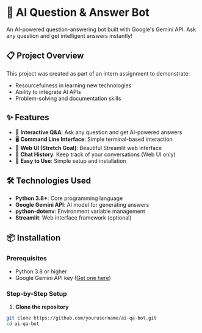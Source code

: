 # 🤖 AI Question & Answer Bot

An AI-powered question-answering bot built with Google's Gemini API. Ask any question and get intelligent answers instantly!

## 📋 Project Overview

This project was created as part of an intern assignment to demonstrate:
- Resourcefulness in learning new technologies
- Ability to integrate AI APIs
- Problem-solving and documentation skills

## ✨ Features

- 💬 **Interactive Q&A**: Ask any question and get AI-powered answers
- 🖥️ **Command Line Interface**: Simple terminal-based interaction
- 🎨 **Web UI (Stretch Goal)**: Beautiful Streamlit web interface
- 💾 **Chat History**: Keep track of your conversations (Web UI only)
- 🚀 **Easy to Use**: Simple setup and installation

## 🛠️ Technologies Used

- **Python 3.8+**: Core programming language
- **Google Gemini API**: AI model for generating answers
- **python-dotenv**: Environment variable management
- **Streamlit**: Web interface framework (optional)

## 📦 Installation

### Prerequisites

- Python 3.8 or higher
- Google Gemini API key ([Get one here](https://makersuite.google.com/app/apikey))

### Step-by-Step Setup

1. **Clone the repository**
```bash
git clone https://github.com/yourusername/ai-qa-bot.git
cd ai-qa-bot